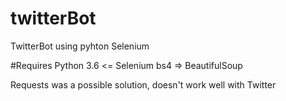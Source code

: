 # twitterBot
TwitterBot using pyhton Selenium

#Requires 
Python 3.6 <=
Selenium
bs4 => BeautifulSoup

Requests was a possible solution, doesn't work well with Twitter

